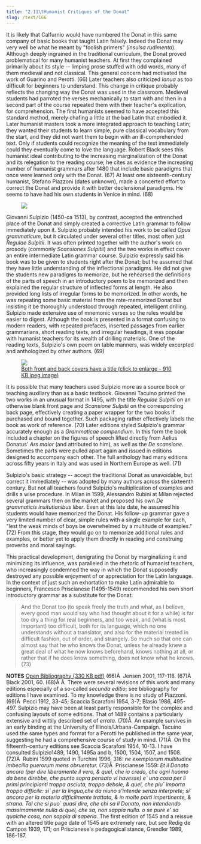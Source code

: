 ```yaml
---
title: "2.11\tHumanist Critiques of the Donat"
slug: /text/166
---
```

It is likely that Calfurnio would have numbered the Donat in this same company of basic books that taught Latin falsely. Indeed the Donat may very well be what he meant by "foolish primers" (<em>insulsa rudimenta</em>). Although deeply ingrained in the traditional curriculum, the Donat proved problematical for many humanist teachers. At first they complained primarily about its style -- limping prose stuffed with odd words, many of them medieval and not classical. This general concern had motivated the work of Guarino and Perotti. (66) Later teachers also criticized <em>Ianua</em> as too difficult for beginners to understand. This change in critique probably reflects the changing way the Donat was used in the classroom. Medieval students had parroted the verses mechanically to start with and then in a second part of the course repeated them with their teacher's explication, for comprehension. The first humanists seemed to have accepted this standard method, merely chafing a little at the bad Latin that embodied it. Later humanist masters took a more integrated approach to teaching Latin; they wanted their students to learn simple, pure classical vocabulary from the start, and they did not want them to begin with an ill-comprehended text. Only if students could recognize the meaning of the text immediately could they eventually come to love the language. Robert Black sees this humanist ideal contributing to the increasing marginalization of the Donat and its relegation to the reading course; he cites as evidence the increasing number of humanist grammars after 1480 that include basic paradigms that once were learned only with the Donat. (67) At least one sixteenth-century humanist, Stefano Piazzoni (dates unknown), made a concerted effort to correct the Donat and provide it with better declensional paradigms. He seems to have had his own students in Venice in mind. (68)
<p style="text-align: center;"></p>


<figure class="mkdn-figure">
    <a href="images_full/2.00_Chapter_Two/HFS_104.01.jpg" class="mkdn-image-link">
    <img class="mkdn-image" src="images_full/2.00_Chapter_Two/HFS_104.01.jpg" />
    <figcaption class="mkdn-figcaption"></figcaption>
    </a>
</figure>

Giovanni Sulpizio (1450-ca 1513), by contrast, accepted the entrenched place of the Donat and simply created a corrective Latin grammar to follow immediately upon it. Sulpizio probably intended his work to be called <em>Opus grammaticum</em>, but it circulated under several other titles, most often just <em>Regulae Sulpitii</em>. It was often printed together with the author's work on prosody (commonly <em>Scansiones Sulpitii</em>) and the two works in effect cover an entire intermediate Latin grammar course. Sulpizio expressly said his book was to be given to students right after the Donat; but he assumed that they have little understanding of the inflectional paradigms. He did not give the students new paradigms to memorize, but he rehearsed the definitions of the parts of speech in an introductory poem to be memorized and then explained the regular structure of inflected forms at length. He also provided long lists of irregular forms to be memorized. In other words, he was repeating some basic material from the rote-memorized Donat but insisting it be thoroughly understood through repeated, intelligent drilling. Sulpizio made extensive use of mnemonic verses so the rules would be easier to digest. Although the book is presented in a format confusing to modern readers, with repeated prefaces, inserted passages from earlier grammarians, short reading texts, and irregular headings, it was popular with humanist teachers for its wealth of drilling materials. One of the reading texts, Sulpizio's own poem on table manners, was widely excerpted and anthologized by other authors. (69)
<p style="text-align: center;"></p>


<figure class="mkdn-figure">
    <a href="images_full/2.00_Chapter_Two/Inc.-5438.4-(2)-(3)-combined.jpg" class="mkdn-image-link">
    <img class="mkdn-image" src="images_full/2.00_Chapter_Two/Inc.-5438.4-(2)-(3)-combined.jpg" />
    <figcaption class="mkdn-figcaption">Both front and back covers have a title (click to enlarge - 910 KB jpeg image)</figcaption>
    </a>
</figure>

It is possible that many teachers used Sulpizio more as a source book or teaching auxiliary than as a basic textbook. Giovanni Tacuino printed the two works in an unusual format in 1495, with the title <em>Regulae Sulpitii</em> on an otherwise blank front page and <em>Scansione Sulpitii</em> on the corresponding back page, effectively creating a paper wrapper for the two books if purchased and bound together. Such packaging rather effectively labels the book as work of reference. (70) Later editions styled Sulpizio's grammar accurately enough as a <em>Grammaticae compendium</em>. In this form the book included a chapter on the figures of speech lifted directly from Aelius Donatus' <em>Ars maior</em> (and attributed to him), as well as the <em>De scansione</em>. Sometimes the parts were pulled apart again and issued in editions designed to accompany each other. The full anthology had many editions across fifty years in Italy and was used in Northern Europe as well. (71)

Sulpizio's basic strategy -- accept the traditional Donat as unavoidable, but correct it immediately -- was adopted by many authors across the sixteenth century. But not all teachers found Sulpizio's multiplication of examples and drills a wise procedure. In Milan in 1599, Alessandro Rubini at Milan rejected several grammars then on the market and proposed his own <em>De grammaticis insitutionibus liber</em>. Even at this late date, he assumed his students would have memorized the Donat. His follow-up grammar gave a very limited number of clear, simple rules with a single example for each, "lest the weak minds of boys be overwhelmed by a multitude of examples." (72) From this stage, they would go on to memorize additional rules and examples, or better yet to apply them directly in reading and construing proverbs and moral sayings.

This practical development, denigrating the Donat by marginalizing it and minimizing its influence, was paralleled in the rhetoric of humanist teachers, who increasingly condemned the way in which the Donat supposedly destroyed any possible enjoyment of or appreciation for the Latin language. In the context of just such an exhortation to make Latin admirable to beginners, Francesco Priscianese (1495-1549) recommended his own short introductory grammar as a substitute for the Donat:
<blockquote>And the Donat too (to speak freely the truth and what, as I believe, every good man would say who had thought about it for a while) is far too dry a thing for real beginners, and too weak, and (what is most important) too difficult, both for its language, which no one understands without a translator, and also for the material treated in difficult fashion, out of order, and strangely. So much so that one can almost say that he who knows the Donat, unless he already knew a great deal of what he now knows beforehand, knows nothing at all, or rather that if he does know something, does not know what he knows. (73)</blockquote>
<strong>NOTES</strong>
<a href="http://www.humanismforsale.org/bibliography.pdf" target="new">Open Bibliography (330 KB pdf)</a>
(66)Â  Jensen 2001, 117-118.
(67)Â  Black 2001, 60.
(68)Â Â  There were several revisions of this work and many editions especially of a so-called <em>secunda editio</em>; see bibliography for editions I have examined. To my knowledge there is no study of Piazzoni.
(69)Â  Pecci 1912, 33-45; Scaccia Scarafoni 1954, 3-7; Blasio 1986, 495-497. Sulpizio may have been at least partly responsible for the complex and confusing layouts of some editions. That of 1489 contains a particularly extensive and wittily described set of <em>errata</em>.
(70)Â  An example survives in an early binding at the University of Illinois/Urbana-Campaign. Tacuino used the same types and format for a Perotti he published in the same year, suggesting he had a comprehensive course of study in mind.
(71)Â  On the fifteenth-century editions see Scaccia Scarafoni 1954, 10-13. I have consulted Sulpizio1489, 1490, 1495a and b, 1500, 1504, 1507, and 1508.
(72)Â  Rubini 1599 quoted in Turchini 1996, 316: <em>ne exemplorum multitudine imbecilla puerorum mens obrueretur.</em>
(73)Â  Priscianese 1559: <em>Et il Donato ancora (per dire liberamente il vero, &amp; quel, che io credo, che ogni huomo da bene direbbe, che punto sopra pensato vi havesse) e` una cosa per li primi principianti troppa asciuta, troppo debole, &amp; quel, che piu` importa troppo difficile: si` per la lingua,che da niuno s'intende senza interprete; si` ancora per la materia difficilmente trattata, &amp; in molte parti impertinente, &amp; strana. Tal che si puo` quasi dire, che chi sa il Donato, non intendendo massimamente nulla di quel, che sa, non sappia nulla. o se pure e' sa qualche cosa, non sappia di saperla.</em> The first edition of 1545 and a reissue with an altered title page date of 1545 are extremely rare, but see Redig de Campos 1939, 171; on Priscianese's pedagogical stance, Grendler 1989, 186-187.
